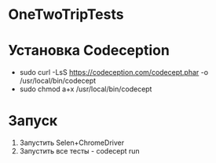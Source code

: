 # OneTwoTripTests

# Установка Codeception

* sudo curl -LsS https://codeception.com/codecept.phar -o /usr/local/bin/codecept
* sudo chmod a+x /usr/local/bin/codecept

# Запуск

1. Запустить Selen+ChromeDriver
2. Запустить все тесты -  codecept run 

